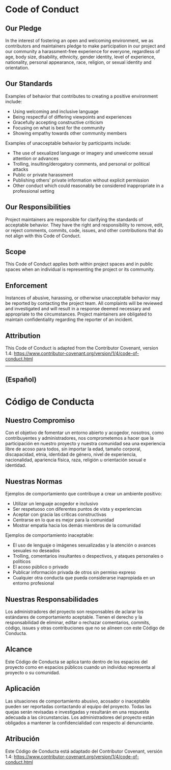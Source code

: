 # Code of Conduct

## Our Pledge

In the interest of fostering an open and welcoming environment, we as contributors and maintainers pledge to make participation in our project and our community a harassment-free experience for everyone, regardless of age, body size, disability, ethnicity, gender identity, level of experience, nationality, personal appearance, race, religion, or sexual identity and orientation.

## Our Standards

Examples of behavior that contributes to creating a positive environment include:
- Using welcoming and inclusive language
- Being respectful of differing viewpoints and experiences
- Gracefully accepting constructive criticism
- Focusing on what is best for the community
- Showing empathy towards other community members

Examples of unacceptable behavior by participants include:
- The use of sexualized language or imagery and unwelcome sexual attention or advances
- Trolling, insulting/derogatory comments, and personal or political attacks
- Public or private harassment
- Publishing others' private information without explicit permission
- Other conduct which could reasonably be considered inappropriate in a professional setting

## Our Responsibilities

Project maintainers are responsible for clarifying the standards of acceptable behavior. They have the right and responsibility to remove, edit, or reject comments, commits, code, issues, and other contributions that do not align with this Code of Conduct.

## Scope

This Code of Conduct applies both within project spaces and in public spaces when an individual is representing the project or its community.

## Enforcement

Instances of abusive, harassing, or otherwise unacceptable behavior may be reported by contacting the project team. All complaints will be reviewed and investigated and will result in a response deemed necessary and appropriate to the circumstances. Project maintainers are obligated to maintain confidentiality regarding the reporter of an incident.

## Attribution

This Code of Conduct is adapted from the Contributor Covenant, version 1.4:
https://www.contributor-covenant.org/version/1/4/code-of-conduct.html



---
(Español)
---

# Código de Conducta

## Nuestro Compromiso

Con el objetivo de fomentar un entorno abierto y acogedor, nosotros, como contribuyentes y administradores, nos comprometemos a hacer que la participación en nuestro proyecto y nuestra comunidad sea una experiencia libre de acoso para todos, sin importar la edad, tamaño corporal, discapacidad, etnia, identidad de género, nivel de experiencia, nacionalidad, apariencia física, raza, religión u orientación sexual e identidad.

## Nuestras Normas

Ejemplos de comportamiento que contribuye a crear un ambiente positivo:
- Utilizar un lenguaje acogedor e inclusivo
- Ser respetuoso con diferentes puntos de vista y experiencias
- Aceptar con gracia las críticas constructivas
- Centrarse en lo que es mejor para la comunidad
- Mostrar empatía hacia los demás miembros de la comunidad

Ejemplos de comportamiento inaceptable:
- El uso de lenguaje o imágenes sexualizadas y la atención o avances sexuales no deseados
- Trolling, comentarios insultantes o despectivos, y ataques personales o políticos
- El acoso público o privado
- Publicar información privada de otros sin permiso expreso
- Cualquier otra conducta que pueda considerarse inapropiada en un entorno profesional

## Nuestras Responsabilidades

Los administradores del proyecto son responsables de aclarar los estándares de comportamiento aceptable. Tienen el derecho y la responsabilidad de eliminar, editar o rechazar comentarios, commits, código, issues y otras contribuciones que no se alineen con este Código de Conducta.

## Alcance

Este Código de Conducta se aplica tanto dentro de los espacios del proyecto como en espacios públicos cuando un individuo representa al proyecto o su comunidad.

## Aplicación

Las situaciones de comportamiento abusivo, acosador o inaceptable pueden ser reportadas contactando al equipo del proyecto. Todas las quejas serán revisadas e investigadas y resultarán en una respuesta adecuada a las circunstancias. Los administradores del proyecto están obligados a mantener la confidencialidad con respecto al denunciante.

## Atribución

Este Código de Conducta está adaptado del Contributor Covenant, versión 1.4:
https://www.contributor-covenant.org/version/1/4/code-of-conduct.html
